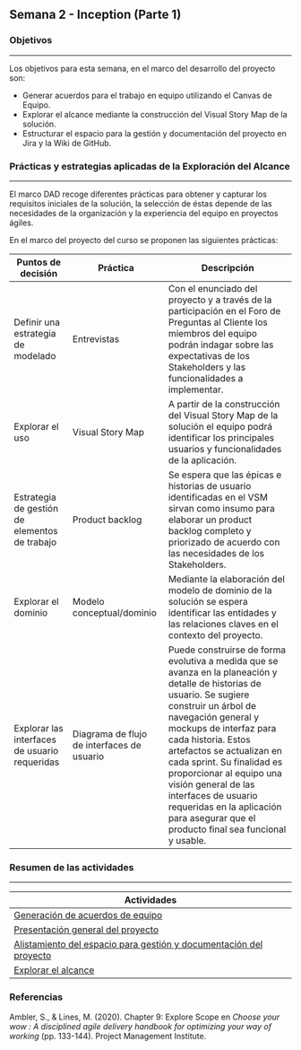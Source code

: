 ## Semana 2 - Inception (Parte 1)

### Objetivos
---
Los objetivos para esta semana, en el marco del desarrollo del proyecto son: 

* Generar acuerdos para el trabajo en equipo utilizando el Canvas de Equipo.
* Explorar el alcance mediante la construcción del Visual Story Map de la solución.
* Estructurar el espacio para la gestión y documentación del proyecto en Jira y la Wiki de GitHub.

### Prácticas y estrategias aplicadas de la Exploración del Alcance
---

El marco DAD recoge diferentes prácticas para obtener y capturar los requisitos iniciales de la solución, la selección de éstas depende de las necesidades de la organización y la experiencia del equipo en proyectos ágiles. 

En el marco del proyecto del curso se proponen las siguientes prácticas:

| Puntos de decisión                                     | Práctica                                   | Descripción     |
|-----------------------------------------------|--------------------------------------------|-----------------|
| Definir una estrategia de modelado            | Entrevistas                                | Con el enunciado del proyecto  y a través de la participación en el Foro de Preguntas al Cliente los miembros del equipo podrán indagar sobre las expectativas de los Stakeholders y las funcionalidades a implementar. |
| Explorar el uso                               | Visual Story Map                           | A partir de la construcción del Visual Story Map de la solución el equipo podrá identificar los principales usuarios y funcionalidades de la aplicación. |
| Estrategia de gestión de elementos de trabajo | Product backlog                            | Se espera que las épicas e historias de usuario identificadas en el VSM sirvan como insumo para elaborar un product backlog completo y priorizado de acuerdo con las necesidades de los Stakeholders.              |
| Explorar el dominio                           | Modelo conceptual/dominio                  | Mediante la elaboración del modelo de dominio de la solución se espera identificar las entidades y las relaciones claves en el contexto del proyecto.                |
| Explorar las interfaces de usuario requeridas | Diagrama de flujo de interfaces de usuario | Puede construirse de forma evolutiva a medida que se avanza en la planeación y detalle de historias de usuario. Se sugiere construir un árbol de navegación general y mockups de interfaz para cada historia. Estos artefactos se actualizan en cada sprint. Su finalidad es proporcionar al equipo una visión general de las interfaces de usuario requeridas en la aplicación para asegurar que el producto final sea funcional y usable.           |

### Resumen de las actividades
---

| Actividades   |
|---------------|
| [Generación de acuerdos de equipo](https://avargas20.github.io/MISW-Procesos/semanas/inception/semana2/s2_canvas_de_equipo) |
| [Presentación general del proyecto](https://avargas20.github.io/MISW-Procesos/generalidades) |
| [Alistamiento del espacio para gestión y documentación del proyecto](https://avargas20.github.io/MISW-Procesos/semanas/inception/semana2/s2_alistamiento)|
| [Explorar el alcance](https://avargas20.github.io/MISW-Procesos/semanas/inception/semana2/s2_alcance)|

### Referencias
Ambler, S., & Lines, M. (2020). Chapter 9: Explore Scope en *Choose your wow : A disciplined agile delivery handbook for optimizing your way of working* (pp. 133-144). Project Management Institute.
